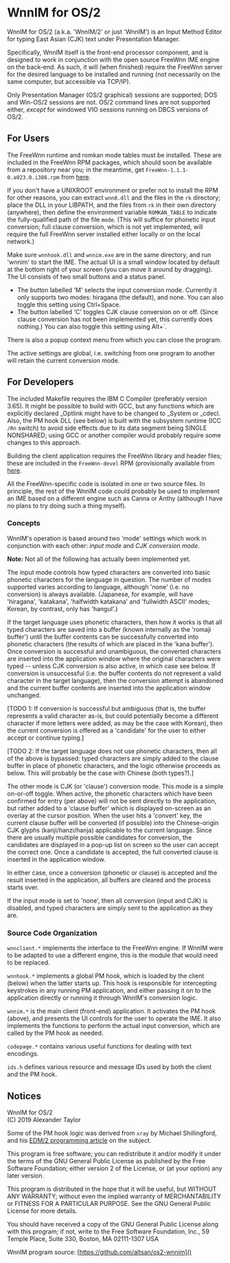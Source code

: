 WnnIM for OS/2
==============

WnnIM for OS/2 (a.k.a. 'WnnIM/2' or just 'WnnIM') is an Input Method Editor for
typing East Asian (CJK) text under Presentation Manager.

Specifically, WnnIM itself is the front-end processor component, and is designed
to work in conjunction with the open source FreeWnn IME engine on the back-end.
As such, it will (when finished) require the FreeWnn server for the desired
language to be installed and running (not necessarily on the same computer, but
accessible via TCP/IP).

Only Presentation Manager (OS/2 graphical) sessions are supported; DOS and 
Win-OS/2 sessions are not.  OS/2 command lines are not supported either, 
_except_ for windowed VIO sessions running on DBCS versions of OS/2.


For Users
---------

The FreeWnn runtime and romkan mode tables must be installed.  These are 
included in the FreeWnn RPM packages, which should soon be available from a
repository near you; in the meantime, get `FreeWnn-1.1.1-0.a023.0.i386.rpm` from
[here](https://drive.google.com/drive/folders/0B_CmLQmhb3PzelRpakJ6OXl3YnM).

If you don't have a UNIXROOT environment or prefer not to install the RPM for 
other reasons, you can extract `wnn0.dll` and the files in the `rk` directory;
place the DLL in your LIBPATH, and the files from `rk` in their own directory
(anywhere), then define the environment variable `ROMKAN_TABLE` to indicate the
fully-qualified path of the file `mode`.  (This will suffice for phonetic input
conversion; full clause conversion, which is not yet implemented, will require
the full FreeWnn server installed either locally or on the local network.)

Make sure `wnnhook.dll` and `wnnim.exe` are in the same directory, and run
'wnnim' to start the IME.  The actual UI is a small window located by default
at the bottom right of your screen (you can move it around by dragging).  The
UI consists of two small buttons and a status panel.  

 * The button labelled 'M' selects the input conversion mode.  Currently it only
   supports two modes: hiragana (the default), and none.  You can also toggle
   this setting using Ctrl+Space.
 * The button labelled 'C' toggles CJK clause conversion on or off.  (Since
   clause conversion has not been implemented yet, this currently does nothing.)
   You can also toggle this setting using Alt+`.  

There is also a popup context menu from which you can close the program.

The active settings are global, i.e. switching from one program to another will
retain the current conversion mode.


For Developers
--------------

The included Makefile requires the IBM C Compiler (preferably version 3.65).
It might be possible to build with GCC, but any functions which are explicitly
declared _Optlink might have to be changed to _System or _cdecl.  Also, the
PM hook DLL (see below) is built with the subsystem runtime (ICC `/Rn` switch)
to avoid side effects due to its data segment being SINGLE NONSHARED; using GCC
or another compiler would probably require some changes to this approach.

Building the client application requires the FreeWnn library and header files;
these are included in the `FreeWnn-devel` RPM (provisionally available from
[here](https://drive.google.com/drive/folders/0B_CmLQmhb3PzelRpakJ6OXl3YnM).

All the FreeWnn-specific code is isolated in one or two source files.  In 
principle, the rest of the WnnIM code could probably be used to implement an IME
based on a different engine such as Canna or Anthy (although I have no plans to
try doing such a thing myself).

### Concepts

WnnIM's operation is based around two 'mode' settings which work in conjunction
with each other: _input mode_ and _CJK conversion mode_.

**Note:** Not all of the following has actually been implemented yet.

The input mode controls how typed characters are converted into basic phonetic
characters for the language in question.  The number of modes supported varies
according to language, although 'none' (i.e. no conversion) is always available.
(Japanese, for example, will have 'hiragana', 'katakana', 'halfwidth katakana' 
and 'fullwidth ASCII' modes; Korean, by contrast, only has 'hangul'.)  

If the target language uses phonetic characters, then how it works is that all 
typed characters are saved into a buffer (known internally as the 'romaji 
buffer') until the buffer contents can be successfully converted into phonetic 
characters (the results of which are placed in the 'kana buffer').  Once 
conversion is successful and unambiguous, the converted characters are inserted
into the application window where the original characters were typed -- unless 
CJK conversion is also active, in which case see below.  If conversion is 
unsuccessful (i.e. the buffer contents do not represent a valid character in the
target language), then the conversion attempt is abandoned and the current 
buffer contents are inserted into the application window unchanged.  

[TODO 1: If conversion is successful but ambiguous (that is, the buffer 
represents a valid character as-is, but could potentially become a different
character if more letters were added, as may be the case with Korean), then the
current conversion is offered as a 'candidate' for the user to either accept or
continue typing.]

[TODO 2: If the target language does not use phonetic characters, then all of
the above is bypassed: typed characters are simply added to the clause buffer 
in place of phonetic characters, and the logic otherwise proceeds as below. 
This will probably be the case with Chinese (both types?).]

The other mode is CJK (or 'clause') conversion mode.  This mode is a simple
on-or-off toggle.  When active, the phonetic characters which have been 
confirmed for entry (per above) will not be sent directly to the application,
but rather added to a 'clause buffer' which is displayed on-screen as an overlay
at the cursor position.  When the user hits a 'convert' key, the current clause
buffer will be converted (if possible) into the Chinese-origin CJK glyphs 
(kanji/hanzi/hanja) applicable to the current language.  Since there are usually
multiple possible candidates for conversion, the candidates are displayed in a
pop-up list on screen so the user can accept the correct one.  Once a candidate
is accepted, the full converted clause is inserted in the application window.

In either case, once a conversion (phonetic or clause) is accepted and the 
result inserted in the application, all buffers are cleared and the process 
starts over.

If the input mode is set to 'none', then all conversion (input and CJK) is
disabled, and typed characters are simply sent to the application as they
are.

### Source Code Organization

`wnnclient.*` implements the interface to the FreeWnn engine.  If WnnIM were
to be adapted to use a different engine, this is the module that would need to
be replaced.

`wnnhook.*` implements a global PM hook, which is loaded by the client (below)
when the latter starts up.  This hook is responsible for intercepting keystrokes
in any running PM application, and either passing it on to the application
directly or running it through WnnIM's conversion logic.

`wnnim.*` is the main client (front-end) application.  It activates the PM
hook (above), and presents the UI controls for the user to operate the IME.  It
also implements the functions to perform the actual input conversion, which are
called by the PM hook as needed.

`codepage.*` contains various useful functions for dealing with text
encodings.

`ids.h` defines various resource and message IDs used by both the client and the
PM hook.


Notices
-------

WnnIM for OS/2  
(C) 2019 Alexander Taylor

Some of the PM hook logic was derived from `xray` by Michael Shillingford, and
his [EDM/2 programming article](http://www.edm2.com/0501/hooks.html) on the
subject.

  This program is free software; you can redistribute it and/or modify
  it under the terms of the GNU General Public License as published by
  the Free Software Foundation; either version 2 of the License, or
  (at your option) any later version.

  This program is distributed in the hope that it will be useful,
  but WITHOUT ANY WARRANTY; without even the implied warranty of
  MERCHANTABILITY or FITNESS FOR A PARTICULAR PURPOSE.  See the
  GNU General Public License for more details.

  You should have received a copy of the GNU General Public License
  along with this program; if not, write to the Free Software
  Foundation, Inc., 59 Temple Place, Suite 330, Boston, MA
  02111-1307  USA

WnnIM program source: [https://github.com/altsan/os2-wnnim]()
